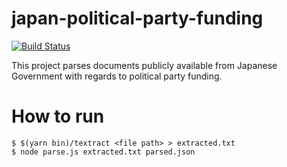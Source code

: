 # japan-political-party-funding
[![Build Status](https://travis-ci.org/atsuya/japan-political-party-funding.svg?branch=master)](https://travis-ci.org/atsuya/japan-political-party-funding)

This project parses documents publicly available from Japanese Government with regards to political party funding.

# How to run

```
$ $(yarn bin)/textract <file path> > extracted.txt
$ node parse.js extracted.txt parsed.json
```
